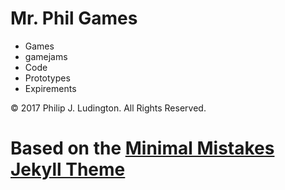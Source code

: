 # Mr. Phil Games
- Games
- gamejams
- Code
- Prototypes
- Expirements

© 2017 Philip J. Ludington. All Rights Reserved.

# Based on the [Minimal Mistakes Jekyll Theme](https://mmistakes.github.io/minimal-mistakes/)
